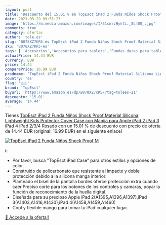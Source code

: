 ```yaml
---
layout: post
title: 'Descuento del 15.01 % en TopEsct iPad 2 Funda Niños Shock Proof M'
date: 2021-03-29 09:51:23
image: 'https://m.media-amazon.com/images/I/51smrzHyktL._SL400_.jpg'
comments: true
category: ofertas
author: 'tole.es'
slug: 'B078XZ7KR5-es TopEsct iPad 2 Funda Niños Shock Proof Material Silicona...'
sku: 'B078XZ7KR5-es'
tags: [ 'Accesorios','Accesorios para tablets','Fundas duras para tablets','Fundas para tablets','Informática','apple','ipad','topesct', ]
actualPrice: 14.44 EUR
currency: EUR
price: 14.44
comparePrice: 16.99 EUR
prodname: 'TopEsct iPad 2 Funda Niños Shock Proof Material Silicona Lightweight Kids Protector Cover Case con Manija para Apple iPad 2  iPad 3 iPad 4  iPad 2/3/4  Rosado '
country: 'es'
flag: '🇪🇸'
brand: 'TopEsct'
buyurl: 'https://www.amazon.es/dp/B078XZ7KR5/?tag=tolees-21'
descuento: '15.01'
average: '14.44'
---
```


Tienes [TopEsct iPad 2 Funda Niños Shock Proof Material Silicona Lightweight Kids Protector Cover Case con Manija para Apple iPad 2  iPad 3 iPad 4  iPad 2/3/4  Rosado ](https://www.amazon.es/dp/B078XZ7KR5/?tag=tolees-21) con un 15.01 % de descuento con precio de oferta de 14.44 EUR (original: 16.99 EUR) en el siguiente enlace!

[![TopEsct iPad 2 Funda Niños Shock Proof M](https://m.media-amazon.com/images/I/51smrzHyktL._SL400_.jpg)](https://www.amazon.es/dp/B078XZ7KR5/?tag=tolees-21)

ℹ️:

- Por favor, busca "TopEsct iPad Case" para otros estilos y opciones de color.
- Construido de policarbonato que resistente al impacto y doble protección debido a la silicona manga interior.
- Planteado el bisel de la pantalla bordes oferce protección extra cuando caer.Preciso corte para los botones de los controles y camaras, poyar la función de reconocimiento de la huella digital.
- Diseñada para su precioso Apple iPad 2(A1395,A1396,A1397),iPad 3(A1403,A1416,A1430),iPad 4(A1458,A1459,A1460)
- Cool y flexible mango para tomar tu iPad cualquier lugar.

[🛒 Accede a la oferta!!](https://www.amazon.es/dp/B078XZ7KR5/?tag=tolees-21)
